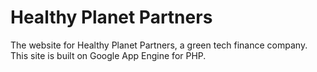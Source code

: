 # Healthy Planet Partners

The website for Healthy Planet Partners, a green tech finance company.  This site is built on Google App Engine for PHP.